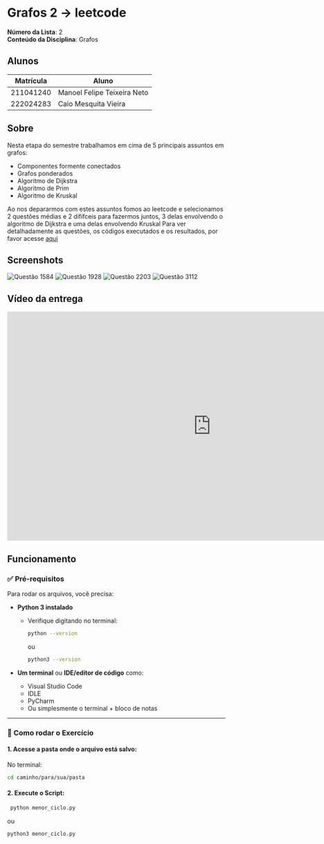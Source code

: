 
# Grafos 2 -> leetcode

**Número da Lista**: 2<br>
**Conteúdo da Disciplina**: Grafos<br>

## Alunos
|Matrícula | Aluno |
| -- | -- |
| 211041240  |  Manoel Felipe Teixeira Neto |
| 222024283  |  Caio Mesquita Vieira |

## Sobre

Nesta etapa do semestre trabalhamos em cima de 5 principais assuntos em grafos:
* Componentes formente conectados
* Grafos ponderados
* Algoritmo de Dijkstra
* Algoritmo de Prim
* Algoritmo de Kruskal 

Ao nos depararmos com estes assuntos fomos ao leetcode e selecionamos 2 questões médias e 2 difífceis para fazermos juntos, 3 delas envolvendo o algoritmo de Dijkstra e uma delas envolvendo Kruskal
Para ver detalhadamente as questões, os códigos executados e os resultados, por favor acesse [aqui](https://github.com/projeto-de-algoritmos-2025/Grafos_2_LeetCode/tree/main/Grafos-2)

## Screenshots

![Questão 1584](./Grafos-2/Questão-1584/Resultado1584.png)
![Questão 1928](./Grafos-2/Questão-1928/Resultado1928.png)
![Questão 2203](./Grafos-2/Questão-2203/questao2203.png)
![Questão 3112](./Grafos-2/Questão-3112/imagem_2025-05-11_225256575.png)


## Vídeo da entrega

<iframe width="939" height="528" src="https://www.youtube.com/embed/4f8Xw91rKqE" title="Entrega de PA 2 Grafos, Dijkstra, Kruskal" frameborder="0" allow="accelerometer; autoplay; clipboard-write; encrypted-media; gyroscope; picture-in-picture; web-share" referrerpolicy="strict-origin-when-cross-origin" allowfullscreen></iframe>

## Funcionamento


### ✅ Pré-requisitos

Para rodar os arquivos, você precisa:

- **Python 3 instalado**
  - Verifique digitando no terminal:
    ```bash
    python --version
    ```
    ou
    ```bash
    python3 --version
    ```

- **Um terminal** ou **IDE/editor de código** como:
  - Visual Studio Code
  - IDLE
  - PyCharm
  - Ou simplesmente o terminal + bloco de notas

---

### 🚀 Como rodar o Exercício
#### 1. Acesse a pasta onde o arquivo está salvo:

No terminal:

```bash
cd caminho/para/sua/pasta
```

#### 2. Execute o Script:

```bash
 python menor_ciclo.py
```
ou
```bash
python3 menor_ciclo.py

```
